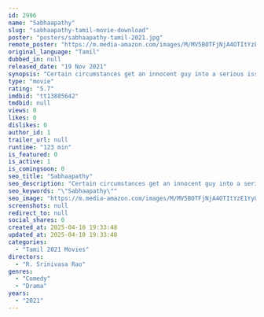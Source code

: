```yaml
---
id: 2996
name: "Sabhaapathy"
slug: "sabhaapathy-tamil-movie-download"
poster: "posters/sabhaapathy-tamil-2021.jpg"
remote_poster: "https://m.media-amazon.com/images/M/MV5BOTFjNjA4OTItYzE1Yy00NzdkLWIxZjktYTRiMDM2NzMyOWZhXkEyXkFqcGc@._V1_SX300.jpg"
original_language: "Tamil"
dubbed_in: null
released_date: "19 Nov 2021"
synopsis: "Certain circumstances get an innocent guy into a serious issue involving millions of money and his life turns upside down."
type: "movie"
rating: "5.7"
imdbid: "tt13885642"
tmdbid: null
views: 0
likes: 0
dislikes: 0
author_id: 1
trailer_url: null
runtime: "123 min"
is_featured: 0
is_active: 1
is_comingsoon: 0
seo_title: "Sabhaapathy"
seo_description: "Certain circumstances get an innocent guy into a serious issue involving millions of money and his life turns upside down."
seo_keywords: "\"Sabhaapathy\""
seo_image: "https://m.media-amazon.com/images/M/MV5BOTFjNjA4OTItYzE1Yy00NzdkLWIxZjktYTRiMDM2NzMyOWZhXkEyXkFqcGc@._V1_SX300.jpg"
screenshots: null
redirect_to: null
social_shares: 0
created_at: 2025-04-10 19:33:48
updated_at: 2025-04-10 19:33:48
categories:
  - "Tamil 2021 Movies"
directors:
  - "R. Srinivasa Rao"
genres:
  - "Comedy"
  - "Drama"
years:
  - "2021"
---
```

